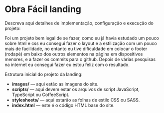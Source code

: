 # Obra Fácil landing

Descreva aqui detalhes de implementação, configuração e execução do projeto:

Foi um projeto bem legal de se fazer, como eu já havia estudado um pouco sobre html e css eu consegui fazer o layout e a estilização com um pouco mais de facilidade, no entanto eu tive dificuldade em colocar o footer (rodapé) em baixo dos outros elementos na página em dispositivos menores, e a fazer os commits para o github. Depois de várias pesquisas na internet eu consegui fazer eu estou feliz com o resultado.

Estrutura inicial do projeto da landing:
- **images/** — aqui estão as imagens do site.
- **scripts/** — aqui devem estar os arquivos de script JavaScript, TypeScript ou CoffeeScript.
- **stylesheets/** — aqui estarão as folhas de estilo CSS ou SASS.
- **index.html** — este é o código HTML base do site.
